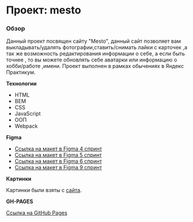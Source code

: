 # Проект: mesto

### Обзор

Данный проект посвящен сайту "Mesto", данный сайт позволяет вам выкладывать/удалять фотографии,ставить/снимать лайки с карточек ,а так же возможность редактирования информации о себе, а если быть точнее , то вы можете обновлять себе аватарки или информацию о хобби/работе ,имени.
Проект выполнен в рамках обычениях в Яндекс Практикум.

**Технологии**
* HTML
* BEM
* CSS
* JavaScript
* ООП
* Webpack

**Figma**

* [Ссылка на макет в Figma 4 спринт](https://www.figma.com/file/2cn9N9jSkmxD84oJik7xL7/JavaScript.-Sprint-4?node-id=0%3A1)
* [Ссылка на макет в Figma 5 спринт](https://www.figma.com/file/bjyvbKKJN2naO0ucURl2Z0/JavaScript.-Sprint-5?node-id=0%3A1)
* [Ссылка на макет в Figma 6 спринт](https://www.figma.com/file/kRVLKwYG3d1HGLvh7JFWRT/JavaScript.-Sprint-6?node-id=0%3A1)
* [Ссылка на макет в Figma 9 спринт](https://www.figma.com/file/PSdQFRHoxXJFs2FH8IXViF/JavaScript-9-sprint?node-id=0%3A1)

**Картинки**

Картинки были взяты с [сайта](https://unsplash.com/).

**GH-PAGES**

[Ссылка на GitHub Pages](https://fckngawsm.github.io/mesto/)


